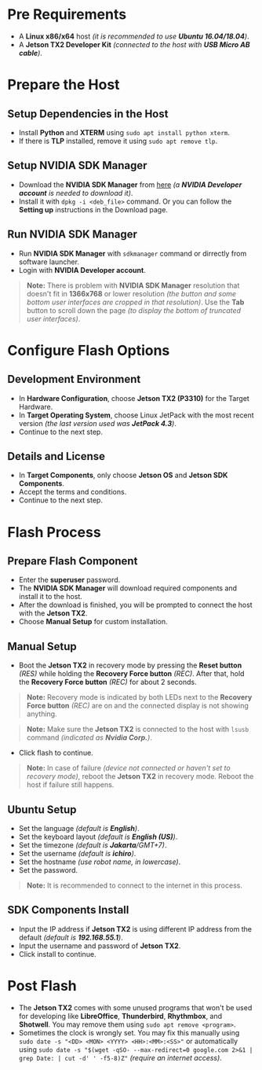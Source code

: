 # Pre Requirements

- A **Linux x86/x64** host _(it is recommended to use **Ubuntu 16.04/18.04**)_.
- A **Jetson TX2 Developer Kit** _(connected to the host with **USB Micro AB cable**)_.

# Prepare the Host

## Setup Dependencies in the Host

- Install **Python** and **XTERM** using `sudo apt install python xterm`.
- If there is **TLP** installed, remove it using `sudo apt remove tlp`.

## Setup NVIDIA SDK Manager

- Download the **NVIDIA SDK Manager** from [here](https://developer.nvidia.com/nvidia-sdk-manager)
  _(a **NVIDIA Developer account** is needed to download it)_.
- Install it with `dpkg -i <deb_file>` command. Or you can follow the **Setting up** instructions in the Download page.

## Run NVIDIA SDK Manager

- Run **NVIDIA SDK Manager** with `sdkmanager` command or dirrectly from software launcher.
- Login with **NVIDIA Developer account**.

> **Note:** There is problem with **NVIDIA SDK Manager** resolution that doesn't fit in **1366x768** or lower resolution *(the button and some bottom user interfaces are cropped in that resolution)*.
> Use the **Tab** button to scroll down the page  *(to display the bottom of truncated user interfaces)*.

# Configure Flash Options

## Development Environment

- In **Hardware Configuration**, choose **Jetson TX2 (P3310)** for the Target Hardware.
- In **Target Operating System**, choose Linux JetPack with the most recent version
  _(the last version used was **JetPack 4.3**)_.
- Continue to the next step.

## Details and License

- In **Target Components**, only choose **Jetson OS** and **Jetson SDK Components**.
- Accept the terms and conditions.
- Continue to the next step.

# Flash Process

## Prepare Flash Component

- Enter the **superuser** password.
- The **NVIDIA SDK Manager** will download required components and install it to the host.
- After the download is finished, you will be prompted to connect the host with the **Jetson TX2**.
- Choose **Manual Setup** for custom installation.

## Manual Setup

- Boot the **Jetson TX2** in recovery mode by pressing the **Reset button** _(RES)_ while holding the **Recovery Force button** _(REC)_.
  After that, hold the **Recovery Force button** _(REC)_ for about 2 seconds.

> **Note:** Recovery mode is indicated by both LEDs next to the **Recovery Force button** _(REC)_ are on and the connected display is not showing anything.

> **Note:** Make sure the **Jetson TX2** is connected to the host with `lsusb` command _(indicated as **Nvidia Corp.**)_.

- Click flash to continue.

> **Note:** In case of failure _(device not connected or haven't set to recovery mode)_, reboot the **Jetson TX2** in recovery mode. Reboot the host if failure still happens.

## Ubuntu Setup

- Set the language _(default is **English**)_.
- Set the keyboard layout _(default is **English (US)**)_.
- Set the timezone _(default is **Jakarta**/GMT+7)_.
- Set the username _(default is **ichiro**)_.
- Set the hostname _(use robot name, in lowercase)_.
- Set the password.

> **Note:** It is recommended to connect to the internet in this process.

## SDK Components Install

- Input the IP address if **Jetson TX2** is using different IP address from the default _(default is **192.168.55.1**)_.
- Input the username and password of **Jetson TX2**.
- Click install to continue.

# Post Flash

- The **Jetson TX2** comes with some unused programs that won't be used for developing like **LibreOffice**, **Thunderbird**, **Rhythmbox**, and **Shotwell**. You may remove them using `sudo apt remove <program>`.
- Sometimes the clock is wrongly set. You may fix this manually using `sudo date -s "<DD> <MON> <YYYY> <HH>:<MM>:<SS>"` or automatically using `sudo date -s "$(wget -qSO- --max-redirect=0 google.com 2>&1 | grep Date: | cut -d' ' -f5-8)Z"` _(require an internet access)_.